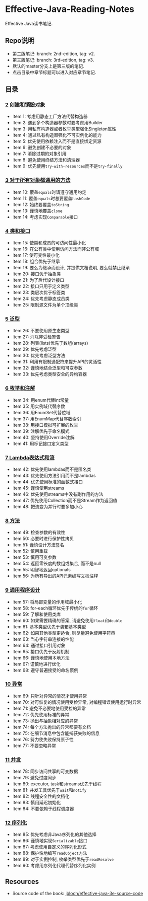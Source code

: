 # Effective-Java-Reading-Notes
Effective Java读书笔记.

## Repo说明
* 第二版笔记: branch: 2nd-edition, tag: v2.
* 第三版笔记: branch: 3rd-edition, tag: v3.
* 默认的master分支上是第三版的笔记.
* 点击目录中章节标题可以进入对应章节笔记.

## 目录
### [2 创建和销毁对象](https://github.com/mengdd/Effective-Java-Reading-Notes/blob/master/2%20Creating%20and%20Destroying%20Objects.md)
* Item 1: 考虑用静态工厂方法代替构造器
* Item 2: 遇到多个构造器参数时要考虑用Builder
* Item 3: 用私有构造器或者枚举类型强化Singleton属性
* Item 4: 通过私有构造器强化不可实例化的能力
* Item 5: 优先使用依赖注入而不是直接绑定资源
* Item 6: 避免创建不必要的对象
* Item 7: 消除过期的对象引用
* Item 8: 避免使用终结方法和清理器
* Item 9: 优先使用`try-with-resources`而不是`try-finally`
### [3 对于所有对象都通用的方法](https://github.com/mengdd/Effective-Java-Reading-Notes/blob/master/3%20Methods%20Common%20to%20All%20Objects.md)
* Item 10: 覆盖`equals`时请遵守通用约定
* Item 11: 覆盖`equals`时总要覆盖`hashCode`
* Item 12: 始终要覆盖`toString`
* Item 13: 谨慎地覆盖`clone`
* Item 14: 考虑实现`Comparable`接口
### [4 类和接口](https://github.com/mengdd/Effective-Java-Reading-Notes/blob/master/4%20Classes%20and%20Interfaces.md)
* Item 15: 使类和成员的可访问性最小化
* Item 16: 在公有类中使用访问方法而非公有域
* Item 17: 使可变性最小化
* Item 18: 组合优先于继承
* Item 19: 要么为继承而设计, 并提供文档说明, 要么就禁止继承
* Item 20: 接口优于抽象类
* Item 21: 为了后代设计接口
* Item 22: 接口只用于定义类型
* Item 23: 类层次优于标签类
* Item 24: 优先考虑静态成员类
* Item 25: 限制源文件为单个顶级类
### [5 泛型](https://github.com/mengdd/Effective-Java-Reading-Notes/blob/master/5%20Generics.md)
* Item 26: 不要使用原生态类型
* Item 27: 消除非受检警告
* Item 28: 列表(lists)优先于数组(arrays)
* Item 29: 优先考虑泛型
* Item 30: 优先考虑泛型方法
* Item 31: 利用有限制通配符来提升API的灵活性
* Item 32: 谨慎地结合泛型和可变参数
* Item 33: 优先考虑类型安全的异构容器
### [6 枚举和注解](https://github.com/mengdd/Effective-Java-Reading-Notes/blob/master/6%20Enums%20and%20Annotations.md)
* Item 34: 用enum代替int常量
* Item 35: 用实例域代替序数
* Item 36: 用EnumSet代替位域
* Item 37: 用EnumMap代替序数索引
* Item 38: 用接口模拟可扩展的枚举
* Item 39: 注解优先于命名模式
* Item 40: 坚持使用Override注解
* Item 41: 用标记接口定义类型
### [7 Lambda表达式和流](https://github.com/mengdd/Effective-Java-Reading-Notes/blob/master/7%20Lambdas%20and%20Streams.md)
* Item 42: 优先使用lambdas而不是匿名类
* Item 43: 优先使用方法引用而不是lambdas
* Item 44: 优先使用标准的函数式接口
* Item 45: 谨慎使用streams
* Item 46: 优先使用streams中没有副作用的方法
* Item 47: 优先使用Collection而不是Stream作为返回值
* Item 48: 把流变为并行时要多加小心
### [8 方法](https://github.com/mengdd/Effective-Java-Reading-Notes/blob/master/8%20Methods.md)
* Item 49: 检查参数的有效性
* Item 50: 必要时进行保护性拷贝
* Item 51: 谨慎设计方法签名
* Item 52: 慎用重载
* Item 53: 慎用可变参数
* Item 54: 返回零长度的数组或集合, 而不是null
* Item 55: 明智地返回optionals
* Item 56: 为所有导出的API元素编写文档注释
### [9 通用程序设计](https://github.com/mengdd/Effective-Java-Reading-Notes/blob/master/9%20General%20Programming.md)
* Item 57: 将局部变量的作用域最小化
* Item 58: for-each循环优先于传统的`for`循环
* Item 59: 了解和使用类库
* Item 60: 如果需要精确的答案, 请避免使用`float`和`double`
* Item 61: 基本类型优先于装箱基本类型
* Item 62: 如果其他类型更适合, 则尽量避免使用字符串
* Item 63: 当心字符串连接的性能
* Item 64: 通过接口引用对象
* Item 65: 接口优先于反射机制
* Item 66: 谨慎地使用本地方法
* Item 67: 谨慎地进行优化
* Item 68: 遵守普遍接受的命名惯例
### [10 异常](https://github.com/mengdd/Effective-Java-Reading-Notes/blob/master/10%20Exceptions.md)
* Item 69: 只针对异常的情况才使用异常
* Item 70: 对可恢复的情况使用受检异常, 对编程错误使用运行时异常
* Item 71: 避免不必要地使用受检的异常
* Item 72: 优先使用标准的异常
* Item 73: 抛出与抽象相对应的异常
* Item 74: 每个方法抛出的异常都要有文档
* Item 75: 在细节消息中包含能捕获失败的信息
* Item 76: 努力使失败保持原子性
* Item 77: 不要忽略异常
### [11 并发](https://github.com/mengdd/Effective-Java-Reading-Notes/blob/master/11%20Concurrency.md)
* Item 78: 同步访问共享的可变数据
* Item 79: 避免过度同步
* Item 80: executor, task和streams优先于线程
* Item 81: 并发工具优先于`wait`和`notify`
* Item 82: 线程安全性的文档化
* Item 83: 慎用延迟初始化
* Item 84: 不要依赖于线程调度器
### [12 序列化](https://github.com/mengdd/Effective-Java-Reading-Notes/blob/master/12%20Serialization.md)
* Item 85: 优先考虑非Java序列化的其他选择
* Item 86: 谨慎地实现`Serializable`接口
* Item 87: 考虑使用自定义的序列化形式
* Item 88: 保护性地编写`readObject`方法
* Item 89: 对于实例控制, 枚举类型优先于`readResolve`
* Item 90: 考虑用序列化代理代替序列化实例

## Resources
* Source code of the book: [jbloch/effective-java-3e-source-code](https://github.com/jbloch/effective-java-3e-source-code)